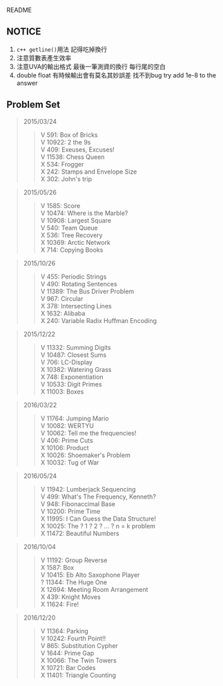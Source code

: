 README
## NOTICE

1. ```c++ getline()```用法 記得吃掉換行
2. 注意質數表產生效率
3. 注意UVA的輸出格式 最後一筆測資的換行 每行尾的空白
4. double float 有時候輸出會有莫名其妙誤差 找不到bug try add 1e-8 to the answer

## Problem Set

>2015/03/24
>>V	591: Box of Bricks  
>>V	10922: 2 the 9s  
>>V	409: Exeuses, Excuses!  
>>V	11538: Chess Queen  
>>X	534: Frogger  
>>X	242: Stamps and Envelope Size  
>>X	302: John's trip  

>2015/05/26
>>V	1585: Score  
>>V	10474: Where is the Marble?  
>>V	10908: Largest Square  
>>V	540: Team Queue  
>>X	536: Tree Recovery  
>>X	10369: Arctic Network  
>>X	714: Copying Books  

>2015/10/26
>>V	455: Periodic Strings  
>>V	490: Rotating Sentences  
>>V	11389: The Bus Driver Problem  
>>V	967: Circular  
>>X	378: Intersecting Lines  
>>X	1632: Alibaba  
>>X	240: Variable Radix Huffman Encoding  

>2015/12/22
>>V	11332: Summing Digits  
>>V	10487: Closest Sums  
>>V	706: LC-Display  
>>X	10382: Watering Grass  
>>X	748: Exponentiation  
>>V	10533: Digit Primes  
>>X	11003: Boxes  

>2016/03/22
>>V	11764: Jumping Mario  
>>V	10082: WERTYU  
>>V	10062: Tell me the frequencies!  
>>V	406: Prime Cuts  
>>X	10106: Product  
>>X	10026: Shoemaker's Problem  
>>X	10032: Tug of War  

>2016/05/24
>>V	11942: Lumberjack Sequencing  
>>V	499: What's The Frequency, Kenneth?  
>>V	948: Fibonaccimal Base  
>>V	10200: Prime Time  
>>X	11995: I Can Guess the Data Structure!  
>>X	10025: The ? 1 ? 2 ? ... ? n = k problem  
>>X	11472: Beautiful Numbers  

>2016/10/04
>>V	11192: Group Reverse  
>>X	1587: Box  
>>V	10415: Eb Alto Saxophone Player  
>>?	11344: The Huge One  
>>X	12694: Meeting Room Arrangement  
>>X	439: Knight Moves  
>>X	11624: Fire!  

>2016/12/20
>>V	11364: Parking  
>>V	10242: Fourth Point!!  
>>V	865: Substitution Cypher  
>>V	1644: Prime Gap  
>>X	10066: The Twin Towers  
>>X	10721: Bar Codes  
>>X	11401: Triangle Counting  